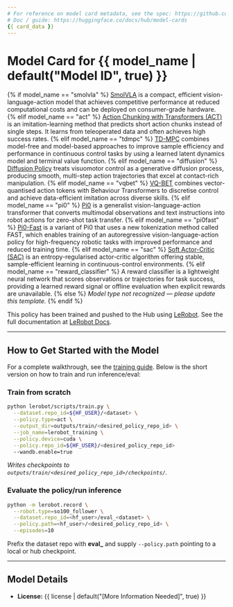 ```yaml
---
# For reference on model card metadata, see the spec: https://github.com/huggingface/hub-docs/blob/main/modelcard.md?plain=1
# Doc / guide: https://huggingface.co/docs/hub/model-cards
{{ card_data }}
---
```


# Model Card for {{ model_name | default("Model ID", true) }}

<!-- Provide a quick summary of what the model is/does. -->

{% if model_name == "smolvla" %}
[SmolVLA](https://huggingface.co/papers/2506.01844) is a compact, efficient vision-language-action model that achieves competitive performance at reduced computational costs and can be deployed on consumer-grade hardware.
{% elif model_name == "act" %}
[Action Chunking with Transformers (ACT)](https://huggingface.co/papers/2304.13705) is an imitation-learning method that predicts short action chunks instead of single steps. It learns from teleoperated data and often achieves high success rates.
{% elif model_name == "tdmpc" %}
[TD-MPC](https://huggingface.co/papers/2203.04955) combines model-free and model-based approaches to improve sample efficiency and performance in continuous control tasks by using a learned latent dynamics model and terminal value function.
{% elif model_name == "diffusion" %}
[Diffusion Policy](https://huggingface.co/papers/2303.04137) treats visuomotor control as a generative diffusion process, producing smooth, multi-step action trajectories that excel at contact-rich manipulation.
{% elif model_name == "vqbet" %}
[VQ-BET](https://huggingface.co/papers/2403.03181) combines vector-quantised action tokens with Behaviour Transformers to discretise control and achieve data-efficient imitation across diverse skills.
{% elif model_name == "pi0" %}
[Pi0](https://huggingface.co/papers/2410.24164) is a generalist vision-language-action transformer that converts multimodal observations and text instructions into robot actions for zero-shot task transfer.
{% elif model_name == "pi0fast" %}
[Pi0-Fast](https://huggingface.co/papers/2501.09747) is a variant of Pi0 that uses a new tokenization method called FAST, which enables training of an autoregressive vision-language-action policy for high-frequency robotic tasks with improved performance and reduced training time.
{% elif model_name == "sac" %}
[Soft Actor-Critic (SAC)](https://huggingface.co/papers/1801.01290) is an entropy-regularised actor-critic algorithm offering stable, sample-efficient learning in continuous-control environments.
{% elif model_name == "reward_classifier" %}
A reward classifier is a lightweight neural network that scores observations or trajectories for task success, providing a learned reward signal or offline evaluation when explicit rewards are unavailable.
{% else %}
_Model type not recognized — please update this template._
{% endif %}

This policy has been trained and pushed to the Hub using [LeRobot](https://github.com/huggingface/lerobot).
See the full documentation at [LeRobot Docs](https://huggingface.co/docs/lerobot/index).

---

## How to Get Started with the Model

For a complete walkthrough, see the [training guide](https://huggingface.co/docs/lerobot/il_robots#train-a-policy).
Below is the short version on how to train and run inference/eval:

### Train from scratch

```bash
python lerobot/scripts/train.py \
  --dataset.repo_id=${HF_USER}/<dataset> \
  --policy.type=act \
  --output_dir=outputs/train/<desired_policy_repo_id> \
  --job_name=lerobot_training \
  --policy.device=cuda \
  --policy.repo_id=${HF_USER}/<desired_policy_repo_id>
  --wandb.enable=true
```

*Writes checkpoints to `outputs/train/<desired_policy_repo_id>/checkpoints/`.*

### Evaluate the policy/run inference

```bash
python -m lerobot.record \
  --robot.type=so100_follower \
  --dataset.repo_id=<hf_user>/eval_<dataset> \
  --policy.path=<hf_user>/<desired_policy_repo_id> \
  --episodes=10
```

Prefix the dataset repo with **eval\_** and supply `--policy.path` pointing to a local or hub checkpoint.

---

## Model Details

* **License:** {{ license | default("\[More Information Needed]", true) }}
